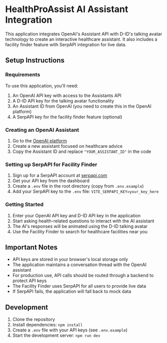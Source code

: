 
# HealthProAssist AI Assistant Integration

This application integrates OpenAI's Assistant API with D-ID's talking avatar technology to create an interactive healthcare assistant. It also includes a facility finder feature with SerpAPI integration for live data.

## Setup Instructions

### Requirements

To use this application, you'll need:
1. An OpenAI API key with access to the Assistants API
2. A D-ID API key for the talking avatar functionality
3. An Assistant ID from OpenAI (you need to create this in the OpenAI platform)
4. A SerpAPI key for the facility finder feature (optional)

### Creating an OpenAI Assistant

1. Go to the [OpenAI platform](https://platform.openai.com/assistants)
2. Create a new assistant focused on healthcare advice
3. Copy the Assistant ID and replace `"YOUR_ASSISTANT_ID"` in the code

### Setting up SerpAPI for Facility Finder

1. Sign up for a SerpAPI account at [serpapi.com](https://serpapi.com)
2. Get your API key from the dashboard
3. Create a `.env` file in the root directory (copy from `.env.example`)
4. Add your SerpAPI key to the `.env` file: `VITE_SERPAPI_KEY=your_key_here`

### Getting Started

1. Enter your OpenAI API key and D-ID API key in the application
2. Start asking health-related questions to interact with the AI assistant
3. The AI's responses will be animated using the D-ID talking avatar
4. Use the Facility Finder to search for healthcare facilities near you

## Important Notes

- API keys are stored in your browser's local storage only
- The application maintains a conversation thread with the OpenAI assistant
- For production use, API calls should be routed through a backend to protect API keys
- The Facility Finder uses SerpAPI for all users to provide live data
- If SerpAPI fails, the application will fall back to mock data

## Development

1. Clone the repository
2. Install dependencies: `npm install`
3. Create a `.env` file with your API keys (see `.env.example`)
4. Start the development server: `npm run dev`
